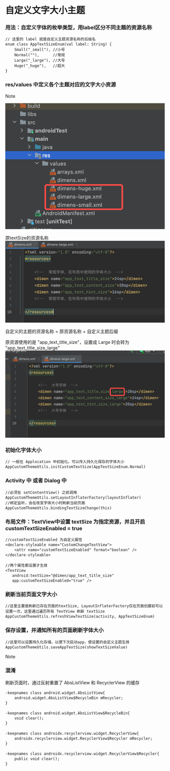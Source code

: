 # 自定义文字大小主题

### 用法：自定义字体的枚举类型，用label区分不同主题的资源名称

```
// 这里的 label 就是自定义主题资源名称的后缀名
enum class AppTextSizeEnum(val label: String) {  
    Small("_small"), //小号  
    Normal(""),      //常规  
    Large("_large"), //大号  
    Huge("_huge"),   //超大  
}
```

### res/values 中定义各个主题对应的文字大小资源

> [!NOTE]
> ![](https://github.com/wuyq007/CustomAppTheme/blob/main/static/images/image-1.png)
>
> 原textSize的资源名称
> ![](https://github.com/wuyq007/CustomAppTheme/blob/main/static/images/image-2.png)
>
> 自定义的主题的资源名称 = 原资源名称 + 自定义主题后缀
>
> 原资源使用的是 "app_text_title_size"，设置成 Large 时会转为 "app_text_title_size_large"
> ![](https://github.com/wuyq007/CustomAppTheme/blob/main/static/images/image-3.png)


### 初始化字体大小

```
// 一般在 Applocation 中初始化。可以传入持久化保存的字体大小
AppCustomThemeUtils.initCustomTextSize(AppTextSizeEnum.Normal)
```

### Activity 中 或者 Dialog 中

```
//必须在 setContentView() 之前调用
AppCustomThemeUtils.setLayoutInflaterFactory(layoutInflater)
//绑定监听，会在改变字体大小时刷新当前页面
AppCustomThemeUtils.bindingTextSizeChange(this)
```

### 布局文件：TextView中设置 textSize 为指定资源，并且开启 customTextSizeEnabled = true

```
//customTextSizeEnabled 为自定义属性 
<declare-styleable name="CustomChangeTextView">
    <attr name="customTextSizeEnabled" format="boolean" />
</declare-styleable>

//两个属性都设置才生效
<TextView
   android:textSize="@dimen/app_text_title_size"
   app:customTextSizeEnabled="true" />
```


### 刷新当前页面文字大小

```
//这里主要是刷新已存在页面的textSize, LayoutInflaterFactory仅在页面创建前可以设置一次，这里通过遍历所有 TextView 刷新 textSize
AppCustomThemeUtils.refreshViewTextSize(activity, AppTextSizeEnum)
```

### 保存设置，并通知所有的页面刷新字体大小

```
//这里可以设置持久化存储，以便下次启动app，使设置的自定义主题生效
AppCustomThemeUtils.saveAppTextSize(showTextSizeValue)
```


> [!NOTE] 
> ### 混淆
> 刷新页面时，通过反射重置了 AbsListView 和 RecyclerView 的缓存
```
-keepnames class android.widget.AbsListView{
    android.widget.AbsListView$RecycleBin mRecycler;
}

-keepnames class android.widget.AbsListView$RecycleBin{
    void clear();
}

-keepnames class androidx.recyclerview.widget.RecyclerView{
    androidx.recyclerview.widget.RecyclerView$Recycler mRecycler;
}

-keepnames class androidx.recyclerview.widget.RecyclerView$Recycler{
    public void clear();
}
```